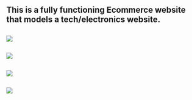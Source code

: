 This is a fully functioning Ecommerce website that models a tech/electronics website. 
---------------------------------
![](uploads/mern-comm-1.png)
---------------------------------
![](uploads/mern-comm-2.png)
---------------------------------
![](uploads/mern-comm-3.png)
---------------------------------
![](uploads/mern-comm-4.png)
---------------------------------


